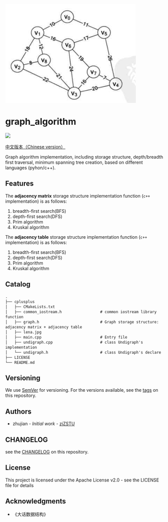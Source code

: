 ![](./test_graph.png)

#  graph_algorithm

[![](https://img.shields.io/badge/commitizen-friendly-brightgreen.svg)](http://commitizen.github.io/cz-cli/)

[中文版本（Chinese version）](./README.zh-CN.md)

Graph algorithm implementation, including storage structure, depth/breadth first traversal, minimum spanning tree creation, based on different languages (pyhon/c++).

## Features

The **adjacency matrix** storage structure implementation function (`c++` implementation) is as follows:

1. breadth-first search(BFS)
2. depth-first search(DFS)
3. Prim algorithm
4. Kruskal algorithm

The **adjacency table** storage structure implementation function (`c++` implementation) is as follows:

1. breadth-first search(BFS)
2. depth-first search(DFS)
3. Prim algorithm
4. Kruskal algorithm

## Catalog

```
.
├── cplusplus
│   ├── CMakeLists.txt
│   ├── common_iostream.h                 # common iostream library function
│   ├── graph.h                           # Graph storage structure: adjacency matrix + adjacency table
│   ├── lena.jpg
│   ├── main.cpp                          # Entry file
│   ├── undigraph.cpp                     # class Undigraph's implementation
│   └── undigraph.h                       # class Undigraph's declare
├── LICENSE
└── README.md
```

## Versioning

We use [SemVer](http://semver.org/) for versioning. For the versions available, see the [tags](https://github.com/zjZSTU/graph_algorithm/releases) on this repository.

## Authors

* zhujian - *Initial work* - [zjZSTU](https://github.com/zjZSTU)

## CHANGELOG

see the [CHANGELOG](./CHANGELOG.md) on this repository.

## License

This project is licensed under the Apache License v2.0 - see the LICENSE file for details

## Acknowledgments

* 《大话数据结构》